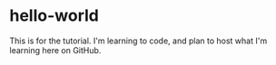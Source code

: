 # hello-world
This is for the tutorial.
I'm learning to code, and plan to host what I'm learning here on GitHub.

